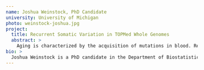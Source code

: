 ```yaml
---
name: Joshua Weinstock, PhD Candidate
university: University of Michigan
photo: weinstock-joshua.jpg
project:
  title: Recurrent Somatic Variation in TOPMed Whole Genomes
  abstract: >
    Aging is characterized by the acquisition of mutations in blood. Recently, interest has emerged in TOPMed regarding the use of somatic variant calls, which are referenced in paper proposals of clonal hematopoiesis of indeterminate potential (CHIP). However many scientific questions remain unresolved, including a clear survey of recurrent somatic variation. To support this work there is need for additional software development to process the somatic variant calls into easily accessible data products, analogous to efforts on the germline calls. The BioData Catalyst ecosystem is the ideal platform for the development of further tooling to accelerate analyses of somatic variation, facilitating reproducible workflows for analysis on somatic variant calls.
bio: >
  Joshua Weinstock is a PhD candidate in the Department of Biostatistics at the University of Michigan. He is a statistical geneticist by training and works in the Informatics Resource Center for TOPMed. He is interested in leveraging whole genomes to catalogue disease associated variation beyond germline SNPs.
---
```

